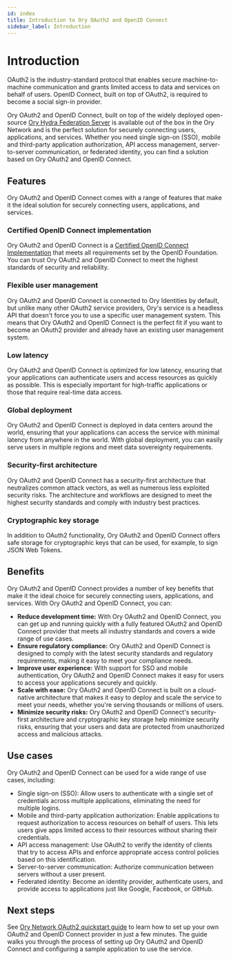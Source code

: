 ```yaml
---
id: index
title: Introduction to Ory OAuth2 and OpenID Connect
sidebar_label: Introduction
---
```


# Introduction

OAuth2 is the industry-standard protocol that enables secure machine-to-machine communication and grants limited access to data
and services on behalf of users. OpenID Connect, built on top of OAuth2, is required to become a social sign-in provider.

Ory OAuth2 and OpenID Connect, built on top of the widely deployed open-source
[Ory Hydra Federation Server](https://github.com/ory/hydra) is available out of the box in the Ory Network and is the perfect
solution for securely connecting users, applications, and services. Whether you need single sign-on (SSO), mobile and third-party
application authorization, API access management, server-to-server communication, or federated identity, you can find a solution
based on Ory OAuth2 and OpenID Connect.

## Features

Ory OAuth2 and OpenID Connect comes with a range of features that make it the ideal solution for securely connecting users,
applications, and services.

### Certified OpenID Connect implementation

Ory OAuth2 and OpenID Connect is a [Certified OpenID Connect Implementation](https://openid.net/developers/certified/) that meets
all requirements set by the OpenID Foundation. You can trust Ory OAuth2 and OpenID Connect to meet the highest standards of
security and reliability.

### Flexible user management

Ory OAuth2 and OpenID Connect is connected to Ory Identities by default, but unlike many other OAuth2 service providers, Ory's
service is a headless API that doesn't force you to use a specific user management system. This means that Ory OAuth2 and OpenID
Connect is the perfect fit if you want to become an OAuth2 provider and already have an existing user management system.

### Low latency

Ory OAuth2 and OpenID Connect is optimized for low latency, ensuring that your applications can authenticate users and access
resources as quickly as possible. This is especially important for high-traffic applications or those that require real-time data
access.

### Global deployment

Ory OAuth2 and OpenID Connect is deployed in data centers around the world, ensuring that your applications can access the service
with minimal latency from anywhere in the world. With global deployment, you can easily serve users in multiple regions and meet
data sovereignty requirements.

### Security-first architecture

Ory OAuth2 and OpenID Connect has a security-first architecture that neutralizes common attack vectors, as well as numerous less
exploited security risks. The architecture and workflows are designed to meet the highest security standards and comply with
industry best practices.

### Cryptographic key storage

In addition to OAuth2 functionality, Ory OAuth2 and OpenID Connect offers safe storage for cryptographic keys that can be used,
for example, to sign JSON Web Tokens.

## Benefits

Ory OAuth2 and OpenID Connect provides a number of key benefits that make it the ideal choice for securely connecting users,
applications, and services. With Ory OAuth2 and OpenID Connect, you can:

- **Reduce development time:** With Ory OAuth2 and OpenID Connect, you can get up and running quickly with a fully featured OAuth2
  and OpenID Connect provider that meets all industry standards and covers a wide range of use cases.
- **Ensure regulatory compliance:** Ory OAuth2 and OpenID Connect is designed to comply with the latest security standards and
  regulatory requirements, making it easy to meet your compliance needs.
- **Improve user experience:** With support for SSO and mobile authentication, Ory OAuth2 and OpenID Connect makes it easy for
  users to access your applications securely and quickly.
- **Scale with ease:** Ory OAuth2 and OpenID Connect is built on a cloud-native architecture that makes it easy to deploy and
  scale the service to meet your needs, whether you're serving thousands or millions of users.
- **Minimize security risks:** Ory OAuth2 and OpenID Connect's security-first architecture and cryptographic key storage help
  minimize security risks, ensuring that your users and data are protected from unauthorized access and malicious attacks.

## Use cases

Ory OAuth2 and OpenID Connect can be used for a wide range of use cases, including:

- Single sign-on (SSO): Allow users to authenticate with a single set of credentials across multiple applications, eliminating the
  need for multiple logins.
- Mobile and third-party application authorization: Enable applications to request authorization to access resources on behalf of
  users. This lets users give apps limited access to their resources without sharing their credentials.
- API access management: Use OAuth2 to verify the identity of clients that try to access APIs and enforce appropriate access
  control policies based on this identification.
- Server-to-server communication: Authorize communication between servers without a user present.
- Federated identity: Become an identity provider, authenticate users, and provide access to applications just like Google,
  Facebook, or GitHub.

## Next steps

See [Ory Network OAuth2 quickstart guide](https://www.ory.sh/docs/getting-started/ory-network-oauth2) to learn how to set up your
own OAuth2 and OpenID Connect provider in just a few minutes. The guide walks you through the process of setting up Ory OAuth2 and
OpenID Connect and configuring a sample application to use the service.
